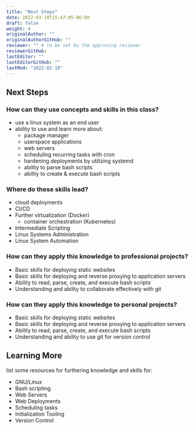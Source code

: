 ```yaml
---
title: "Next Steps"
date: 2022-03-10T15:47:05-06:00
draft: false
weight: 4
originalAuthor: ""
originalAuthorGitHub: ""
reviewer: "" # to be set by the approving reviewer
reviewerGitHub:
lastEditor: ""
lastEditorGitHub: ""
lastMod: "2022-03-10"
---
```


## Next Steps

### How can they use concepts and skills in this class?

- use a linux system as an end user
- ability to use and learn more about:
  - package manager
  - userspace applications
  - web servers
  - scheduling recurring tasks with cron
  - hardening deployments by utilizing systemd
  - ability to parse bash scripts
  - ability to create & execute bash scripts

### Where do these skills lead?

- cloud deployments
- CI/CD
- Further virtualization (Docker)
  - container orchestration (Kubernetes)
- Intermediate Scripting
- Linux Systems Administration
- Linux System Automation

### How can they apply this knowledge to professional projects?

- Basic skills for deploying static websites
- Basic skills for deploying and reverse proxying to application servers
- Ability to read, parse, create, and execute bash scripts
- Understanding and ability to collaborate effectively with git

### How can they apply this knowledge to personal projects?

- Basic skills for deploying static websites
- Basic skills for deploying and reverse proxying to application servers
- Ability to read, parse, create, and execute bash scripts
- Understanding and ability to use git for version control


## Learning More

list some resources for furthering knowledge and skills for: 

- GNU/Linux
- Bash scripting
- Web Servers
- Web Deployments
- Scheduling tasks
- Initialization Tooling
- Version Control